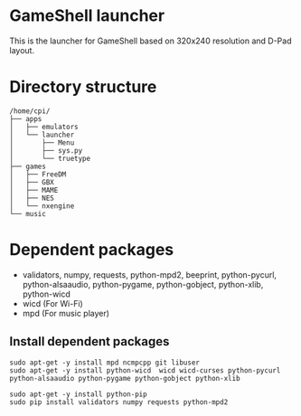 # GameShell launcher
This is the launcher for GameShell based on 320x240 resolution and D-Pad layout.

# Directory structure
```
/home/cpi/
├── apps
│   ├── emulators
│   └── launcher
│       ├── Menu
│       ├── sys.py
│       └── truetype
├── games
│   ├── FreeDM
│   ├── GBX
│   ├── MAME
│   ├── NES
│   └── nxengine
└── music
```

# Dependent packages
* validators, numpy, requests, python-mpd2, beeprint, python-pycurl, python-alsaaudio, python-pygame, python-gobject, python-xlib, python-wicd
* wicd (For Wi-Fi)
* mpd (For music player)

## Install dependent packages
```
sudo apt-get -y install mpd ncmpcpp git libuser
sudo apt-get -y install python-wicd  wicd wicd-curses python-pycurl python-alsaaudio python-pygame python-gobject python-xlib   

sudo apt-get -y install python-pip   
sudo pip install validators numpy requests python-mpd2
```
